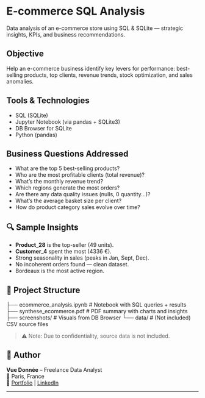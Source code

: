 #  E-commerce SQL Analysis

Data analysis of an e-commerce store using SQL & SQLite — strategic insights, KPIs, and business recommendations.

## Objective

Help an e-commerce business identify key levers for performance: best-selling products, top clients, revenue trends, stock optimization, and sales anomalies.

## Tools & Technologies

- SQL (SQLite)
- Jupyter Notebook (via pandas + SQLite3)
- DB Browser for SQLite
- Python (pandas)

## Business Questions Addressed

- What are the top 5 best-selling products?
- Who are the most profitable clients (total revenue)?
- What’s the monthly revenue trend?
- Which regions generate the most orders?
- Are there any data quality issues (nulls, 0 quantity...)?
- What’s the average basket size per client?
- How do product category sales evolve over time?

## 🔍 Sample Insights

- **Product_28** is the top-seller (49 units).
- **Customer_4** spent the most (4336 €).
- Strong seasonality in sales (peaks in Jan, Sept, Dec).
- No incoherent orders found — clean dataset.
- Bordeaux is the most active region.

## 📂 Project Structure
├── ecommerce_analysis.ipynb # Notebook with SQL queries + results
├── synthese_ecommerce.pdf # PDF summary with charts and insights
├── screenshots/ # Visuals from DB Browser
└── data/ # (Not included) CSV source files


> ⚠️ Note: Due to confidentiality, source data is not included.

## 👤 Author

**Vue Donnée** – Freelance Data Analyst  
📍 Paris, France  
🔗 [Portfolio](https://www.notion.so/...) | [LinkedIn](https://www.linkedin.com/in/...)

---

